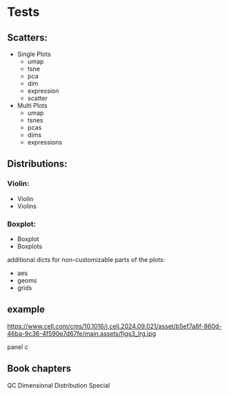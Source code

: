 
# Tests 

## Scatters:
  - Single Plots 
    - umap
    - tsne  
    - pca
    - dim
    - expression
    - scatter
  - Multi Plots
    - umap
    - tsnes
    - pcas
    - dims
    - expressions

## Distributions:

### Violin:   
  - Violin   
  - Violins 
### Boxplot:
  - Boxplot
  - Boxplots


additional dicts for non-customizable parts of the plots:
  - aes
  - geoms
  - grids

## example
https://www.cell.com/cms/10.1016/j.cell.2024.09.021/asset/b5ef7a8f-860d-46ba-9c36-4f590e7d67fe/main.assets/figs3_lrg.jpg

panel c
## Book chapters

QC
Dimensional
Distribution
Special